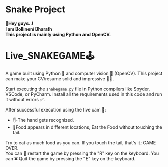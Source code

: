 # Snake Project

👋<b>Hey guys..!<br>
I am Bollineni Bharath <br>
This project is mainly using Python and OpenCV.<br></b>

# Live_SNAKEGAME🕹️

A game built using Python 🐍 and computer vision 🎥 (OpenCV).
This project can make your CV/resume solid and impressive 💼✨.

Start executing the `snakegame.py` file in Python compilers like Spyder, VSCode, or PyCharm.
Install all the requirements used in this code and run it without errors ✅.

After successful execution using the live cam 📸:
- 🖐️The hand gets recognized.
- 🍎Food appears in different locations, Eat the Food  without touching the tail.

Try to eat as much food as you can. If you touch the tail, that's it: GAME OVER.  
You can 🔄 restart the game by pressing the "R" key on the keyboard.
You can ❌ Quit the game by pressing the "E" key on the keyboard.






